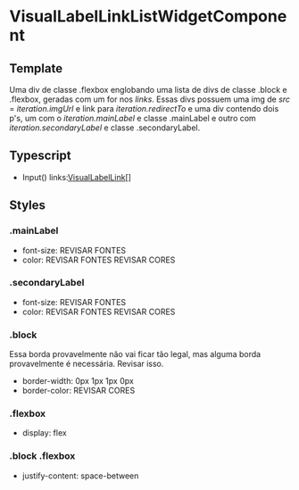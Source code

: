 # VisualLabelLinkListWidgetComponent

## Template
Uma div de classe .flexbox englobando uma lista de divs de classe .block e .flexbox, geradas com um for nos *links*. Essas divs possuem uma img de *src* = *iteration.imgUrl* e link para *iteration.redirectTo* e uma div contendo dois p's, um com o *iteration.mainLabel* e classe .mainLabel e outro com *iteration.secondaryLabel* e classe .secondaryLabel.
## Typescript
- Input() links:[VisualLabelLink[]](/Docs/src/app/models/VisualLabelLink.md)
## Styles
### .mainLabel
- font-size: REVISAR FONTES
- color: REVISAR FONTES REVISAR CORES
### .secondaryLabel
- font-size: REVISAR FONTES
- color: REVISAR FONTES REVISAR CORES
### .block
Essa borda provavelmente não vai ficar tão legal, mas alguma borda provavelmente é necessária. Revisar isso. 
- border-width: 0px 1px 1px 0px
- border-color: REVISAR CORES
### .flexbox
- display: flex
### .block .flexbox
- justify-content: space-between